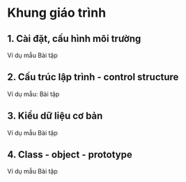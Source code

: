 # Khung giáo trình

## 1. Cài đặt, cấu hình môi trường
Ví dụ mẫu
Bài tập
## 2. Cấu trúc lập trình - control structure

Ví dụ mẫu:
Bài tập


## 3. Kiểu dữ liệu cơ bản
Ví dụ mẫu
Bài tập


## 4. Class - object - prototype

Ví dụ mẫu
Bài tập
